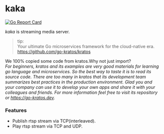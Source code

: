 # kaka

[![Go Report Card](https://goreportcard.com/badge/github.com/ChinasMr/kaka)](https://goreportcard.com/report/github.com/ChinasMr/kaka)

_kaka_ is streaming media server.

> tip:  
> Your ultimate Go microservices framework for the cloud-native era.   
> https://github.com/go-kratos/kratos

We 100% copied some code from kratos.Why not just import?   
 *For beginners, kratos and its examples are very good materials for learning go language and microservices.*
 *So the best way to taste it is to read its source code.*
 *There are too many in kratos that its development team summarizes best practices in the production environment.*
 *Glad you and your company can use it to develop your own apps and share it with your colleagues and friends.*
 *For more information feel free to visit its repository or https://go-kratos.dev.*     

### Features

* Publish rtsp stream via TCP(interleaved).
* Play rtsp stream via TCP and UDP.